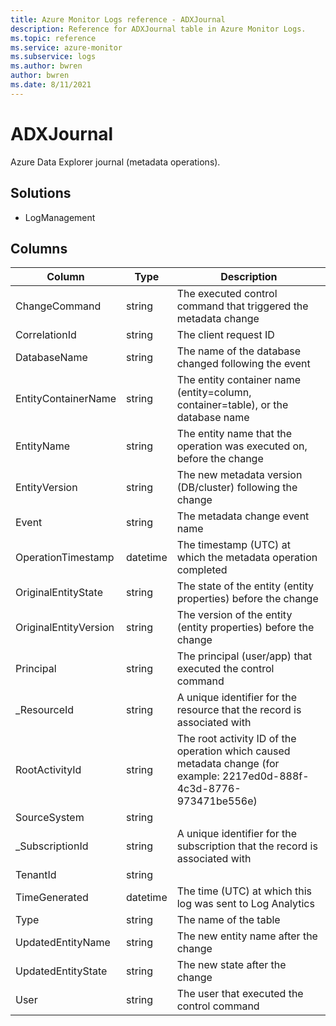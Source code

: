 ```yaml
---
title: Azure Monitor Logs reference - ADXJournal
description: Reference for ADXJournal table in Azure Monitor Logs.
ms.topic: reference
ms.service: azure-monitor
ms.subservice: logs
ms.author: bwren
author: bwren
ms.date: 8/11/2021
---
```


# ADXJournal

 Azure Data Explorer journal (metadata operations).

## Solutions

- LogManagement




## Columns

|Column|Type|Description|
|---|---|---|
|ChangeCommand|string|The executed control command that triggered the metadata change|
|CorrelationId|string|The client request ID|
|DatabaseName|string|The name of the database changed following the event|
|EntityContainerName|string|The entity container name (entity=column, container=table), or the database name|
|EntityName|string|The entity name that the operation was executed on, before the change|
|EntityVersion|string|The new metadata version (DB/cluster) following the change|
|Event|string|The metadata change event name|
|OperationTimestamp|datetime|The timestamp (UTC) at which the metadata operation completed|
|OriginalEntityState|string|The state of the entity (entity properties) before the change|
|OriginalEntityVersion|string|The version of the entity (entity properties) before the change|
|Principal|string|The principal (user/app) that executed the control command|
|_ResourceId|string|A unique identifier for the resource that the record is associated with|
|RootActivityId|string|The root activity ID of the operation which caused metadata change (for example: 2217ed0d-888f-4c3d-8776-973471be556e)|
|SourceSystem|string||
|_SubscriptionId|string|A unique identifier for the subscription that the record is associated with|
|TenantId|string||
|TimeGenerated|datetime|The time (UTC) at which this log was sent to Log Analytics|
|Type|string|The name of the table|
|UpdatedEntityName|string|The new entity name after the change|
|UpdatedEntityState|string|The new state after the change|
|User|string|The user that executed the control command|
